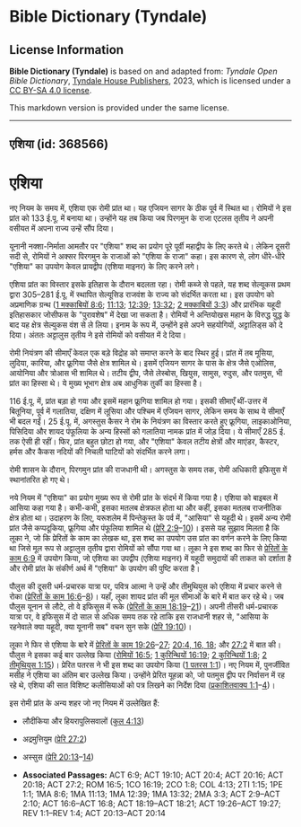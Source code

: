 # Bible Dictionary (Tyndale)

## License Information

**Bible Dictionary (Tyndale)** is based on and adapted from: _Tyndale Open Bible Dictionary_, [Tyndale House Publishers](https://tyndaleopenresources.com/), 2023, which is licensed under a [CC BY-SA 4.0 license](https://creativecommons.org/licenses/by-sa/4.0/legalcode.en).

This markdown version is provided under the same license.



--------------------------------

## एशिया (id: 368566)

एशिया
=====

नए नियम के समय में, एशिया एक रोमी प्रांत था। यह एजियन सागर के ठीक पूर्व में स्थित था। रोमियों ने इस प्रांत को 133 ई.पू. में बनाया था। उन्होंने यह तब किया जब पिरगमुन के राजा एटलस तृतीय ने अपनी वसीयत में अपना राज्य उन्हें सौंप दिया।

यूनानी नक्शा\-निर्माता आमतौर पर "एशिया" शब्द का प्रयोग पूरे पूर्वी महाद्वीप के लिए करते थे। लेकिन दूसरी सदी से, रोमियों ने अक्सर पिरगमुन के राजाओं को "एशिया के राजा" कहा। इस कारण से, लोग धीरे\-धीरे "एशिया" का उपयोग केवल प्रायद्वीप (एशिया माइनर) के लिए करने लगे।

एशिया प्रांत का विस्तार इसके इतिहास के दौरान बदलता रहा। रोमी कब्जे से पहले, यह शब्द सेल्यूकस प्रथम द्वारा 305–281 ई.पू. में स्थापित सेल्यूसिड राजवंश के राज्य को संदर्भित करता था। इस उपयोग को अप्रमाणिक ग्रन्थ ([1 मक्काबियों 8:6](https://ref.ly/1Macc8:6); [11:13](https://ref.ly/1Macc11:13); [12:39](https://ref.ly/1Macc12:39); [13:32](https://ref.ly/1Macc13:32); [2 मक्काबियों 3:3](https://ref.ly/2Macc3:3)) और प्रारंभिक यहूदी इतिहासकार जोसीफस के "पुरावशेष" में देखा जा सकता है। रोमियों ने अन्तियोखस महान के विरुद्ध युद्ध के बाद यह क्षेत्र सेल्युकस वंश से ले लिया। इनाम के रूप में, उन्होंने इसे अपने सहयोगियों, अट्टालिड्स को दे दिया। अंततः अट्टालुस तृतीय ने इसे रोमियों को वसीयत में दे दिया।

रोमी नियंत्रण की सीमाएँ केवल एक बड़े विद्रोह को समाप्त करने के बाद स्थिर हुई। प्रांत में तब मूसिया, लुदिया, कारिया, और फ्रूगिया जैसे क्षेत्र शामिल थे। इसमें एजियन सागर के पास के क्षेत्र जैसे एओलिस, आयोनिया और त्रोआस भी शामिल थे। तटीय द्वीप, जैसे लेस्बोस, खियुस, सामुस, रुदुस, और पतमुस, भी प्रांत का हिस्सा थे। ये मुख्य भूभाग क्षेत्र अब आधुनिक तुर्की का हिस्सा है।

116 ई.पू. में, प्रांत बड़ा हो गया और इसमें महान फ्रूगिया शामिल हो गया। इसकी सीमाएँ थीं\-उत्तर में बितूनिया, पूर्व में गलातिया, दक्षिण में लूसिया और पश्चिम में एजियन सागर, लेकिन समय के साथ ये सीमाएँ भी बदल गईं। 25 ई.पू. में, अगस्तुस कैसर ने रोम के नियंत्रण का विस्तार करते हुए फ्रूगिया, लाइकाओनिया, पिसिदिया और शायद पंफूलिया के अन्य हिस्सों को गलातिया नामक प्रांत में जोड़ दिया। ये सीमाएँ 285 ई. तक ऐसी ही रहीं। फिर, प्रांत बहुत छोटा हो गया, और "एशिया" केवल तटीय क्षेत्रों और माएंडर, कैस्टर, हर्मस और कैकस नदियों की निचली घाटियों को संदर्भित करने लगा।

रोमी शासन के दौरान, पिरगमुन प्रांत की राजधानी थी। अगस्तुस के समय तक, रोमी अधिकारी इफिसुस में स्थानांतरित हो गए थे।

नये नियम में "एशिया" का प्रयोग मुख्य रूप से रोमी प्रांत के संदर्भ में किया गया है। एशिया को बाइबल में आसिया कहा गया है। कभी\-कभी, इसका मतलब क्षेत्रफल होता था और कहीं, इसका मतलब राजनीतिक क्षेत्र होता था। उदाहरण के लिए, यरूशलेम में पिन्तेकुस्त के पर्व में, "आसिया" से यहूदी थे। इसमें अन्य रोमी प्रांत जैसे कप्पदूकिया, फ्रूगिया और पंफूलिया शामिल थे ([प्रेरि 2:9](https://ref.ly/Acts2:9-Acts2:10)–[10](https://ref.ly/Acts2:9-Acts2:10))। इससे यह सुझाव मिलता है कि लूका ने, जो कि प्रेरितों के काम का लेखक था, इस शब्द का उपयोग उस प्रांत का वर्णन करने के लिए किया था जिसे मूल रूप से अट्टालुस तृतीय द्वारा रोमियों को सौंपा गया था। लूका ने इस शब्द का फिर से [प्रेरितों के काम 6:9](https://ref.ly/Acts6:9) में उपयोग किया, जो एशिया का उपद्वीप (एशिया माइनर) में यहूदी समुदायों की ताकत को दर्शाता है और रोमी प्रांत के संकीर्ण अर्थ में "एशिया" के उपयोग की पुष्टि करता है।

पौलुस की दूसरी धर्म\-प्रचारक यात्रा पर, पवित्र आत्मा ने उन्हें और तीमुथियुस को एशिया में प्रचार करने से रोका ([प्रेरितों के काम 16:6](https://ref.ly/Acts16:6-Acts16:8)–[8](https://ref.ly/Acts16:6-Acts16:8))। यहाँ, लूका शायद प्रांत की मूल सीमाओं के बारे में बात कर रहे थे। जब पौलुस यूनान से लौटे, तो वे इफिसुस में रूके ([प्रेरितों के काम 18:19](https://ref.ly/Acts18:19-Acts18:21)–[21](https://ref.ly/Acts18:19-Acts18:21))। अपनी तीसरी धर्म\-प्रचारक यात्रा पर, वे इफिसुस में दो साल से अधिक समय तक रहे ताकि इस राजधानी शहर से, "आसिया के रहनेवाले क्या यहूदी, क्या यूनानी सब" वचन सुन सके ([प्रेरि 19:10](https://ref.ly/Acts19:10))।

लूका ने फिर से एशिया के बारे में [प्रेरितों के काम 19:26](https://ref.ly/Acts19:26-Acts19:27)–[27](https://ref.ly/Acts19:26-Acts19:27); [20:4, 16, 18](https://ref.ly/Acts20:4); और [27:2](https://ref.ly/Acts27:2) में बात की। पौलुस ने इसका कई बार उल्लेख किया ([रोमियों 16:5](https://ref.ly/Rom16:5); [1 कुरिन्थियों 16:19](https://ref.ly/1Cor16:19); [2 कुरिन्थियों 1:8](https://ref.ly/2Cor1:8); [2 तीमुथियुस 1:15](https://ref.ly/2Tim1:15))। प्रेरित पतरस ने भी इस शब्द का उपयोग किया ([1 पतरस 1:1](https://ref.ly/1Pet1:1))। नए नियम में, पुनर्जीवित मसीह ने एशिया का अंतिम बार उल्लेख किया। उन्होंने प्रेरित यूहन्ना को, जो पतमुस द्वीप पर निर्वासन में रह रहे थे, एशिया की सात विशिष्ट कलीसियाओं को पत्र लिखने का निर्देश दिया ([प्रकाशितवाक्य 1:1](https://ref.ly/Rev1:1-Rev1:4)–[4](https://ref.ly/Rev1:1-Rev1:4))।

इस रोमी प्रांत के अन्य शहर जो नए नियम में उल्लेखित हैं:

* लौदीकिया और हियरापुलिसवालों ([कुल 4:13](https://ref.ly/Col4:13))
* अद्रमुत्तियुम ([प्रेरि 27:2](https://ref.ly/Acts27:2))
* अस्सुस ([प्रेरि 20:13](https://ref.ly/Acts20:13-Acts20:14)–[14](https://ref.ly/Acts20:13-Acts20:14))

* **Associated Passages:** ACT 6:9; ACT 19:10; ACT 20:4; ACT 20:16; ACT 20:18; ACT 27:2; ROM 16:5; 1CO 16:19; 2CO 1:8; COL 4:13; 2TI 1:15; 1PE 1:1; 1MA 8:6; 1MA 11:13; 1MA 12:39; 1MA 13:32; 2MA 3:3; ACT 2:9–ACT 2:10; ACT 16:6–ACT 16:8; ACT 18:19–ACT 18:21; ACT 19:26–ACT 19:27; REV 1:1–REV 1:4; ACT 20:13–ACT 20:14

